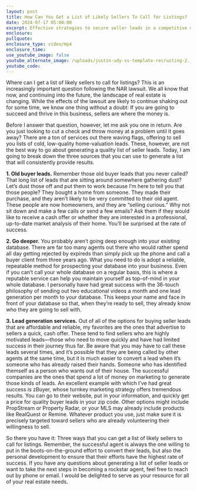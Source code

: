 ```yaml
---
layout: post
title: How Can You Get a List of Likely Sellers To Call for Listings?
date: 2024-07-17 05:00:00
excerpt: Effective strategies to secure seller leads in a competitive market
enclosure:
pullquote:
enclosure_type: video/mp4
enclosure_time:
use_youtube_image: false
youtube_alternate_image: /uploads/justin-udy-ss-template-recruiting-2.jpg
youtube_code:
---
```

Where can I get a list of likely sellers to call for listings? This is an increasingly important question following the NAR lawsuit. We all know that now, and continuing into the future, the landscape of real estate is changing. While the effects of the lawsuit are likely to continue shaking out for some time, we know one thing without a doubt: If you are going to succeed and thrive in this business, sellers are where the money is.

Before I answer that question, however, let me ask you one in return. Are you just looking to cut a check and throw money at a problem until it goes away? There are a ton of services out there waving flags, offering to sell you lists of cold, low-quality home-valuation leads. These, however, are not the best way to go about generating a quality list of seller leads. Today, I am going to break down the three sources that you can use to generate a list that will consistently provide results.

**1\. Old buyer leads.** Remember those old buyer leads that you never called? That long list of leads that are sitting around somewhere gathering dust? Let’s dust those off and put them to work because I’m here to tell you that those people? They bought a home from someone. They made their purchase, and they aren’t likely to be very committed to their old agent. These people are now homeowners, and they are “selling curious.” Why not sit down and make a few calls or send a few emails? Ask them if they would like to receive a cash offer or whether they are interested in a professional, up-to-date market analysis of their home. You’ll be surprised at the rate of success.

**2\. Go deeper.** You probably aren’t going deep enough into your existing database. There are far too many agents out there who would rather spend all day getting rejected by expireds than simply pick up the phone and call a buyer client from three years ago. What you need to do is adopt a reliable, repeatable method for prospecting your database into your business. Even if you can’t call your whole database on a regular basis, this is where a reputable service can help you maintain yourself as top-of-mind in your whole database. I personally have had great success with the 36-touch philosophy of sending out two educational videos a month and one lead generation per month to your database. This keeps your name and face in front of your database so that, when they’re ready to sell, they already know who they are going to sell with.

**3\. Lead generation services.** Out of all of the options for buying seller leads that are affordable and reliable, my favorites are the ones that advertise to sellers a quick, cash offer. These tend to find sellers who are highly motivated leads—those who need to move quickly and have had limited success in their journey thus far. Be aware that you may have to call these leads several times, and it’s possible that they are being called by other agents at the same time, but it is much easier to convert a lead when it’s someone who has already raised their hands. Someone who has identified themself as a person who wants out of their house. The successful companies are the ones that spend a lot of money on marketing to generate those kinds of leads. An excellent example with which I’ve had great success is zBuyer, whose turnkey marketing strategy offers tremendous results. You can go to their website, put in your information, and quickly get a price for quality buyer leads in your zip code. Other options might include PropStream or Property Radar, or your MLS may already include products like RealQuest or Remine. Whatever product you use, just make sure it is precisely targeted toward sellers who are already volunteering their willingness to sell.

So there you have it: Three ways that you can get a list of likely sellers to call for listings. Remember, the successful agent is always the one willing to put in the boots-on-the-ground effort to convert their leads, but also the personal development to ensure that their efforts have the highest rate of success. If you have any questions about generating a list of seller leads or want to take the next steps in becoming a rockstar agent, feel free to reach out by phone or email. I would be delighted to serve as your resource for all of your real estate needs.